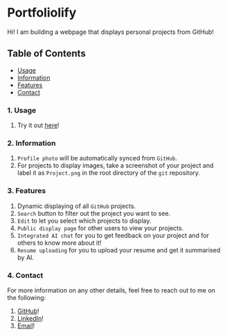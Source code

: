# Portfoliolify

Hi! I am building a webpage that displays personal projects from GitHub!

## Table of Contents

- [Usage](#usage)
- [Information](#information)
- [Features](#features)
- [Contact](#contact)

### 1. Usage

1. Try it out [here](https://www.keeseowhan.com/)!

### 2. Information

1. `Profile photo` will be automatically synced from `GitHub`.
2. For projects to display images, take a screenshot of your project and label it as `Project.png` in the root directory of the `git` repository.

### 3. Features

1. Dynamic displaying of all `GitHub` projects.
2. `Search` button to filter out the project you want to see.
3. `Edit` to let you select which projects to display.
4. `Public display page` for other users to view your projects.
5. `Integrated AI chat` for you to get feedback on your project and for others to know more about it!
6. `Resume uploading` for you to upload your resume and get it summarised by AI.

### 4. Contact

For more information on any other details, feel free to reach out to me on the following:

1. [GitHub](https://github.com/kshan29/)!
2. [LinkedIn](https://www.linkedin.com/in/keeseowhan/)!
3. [Email](seow.han@u.nus.edu)!
